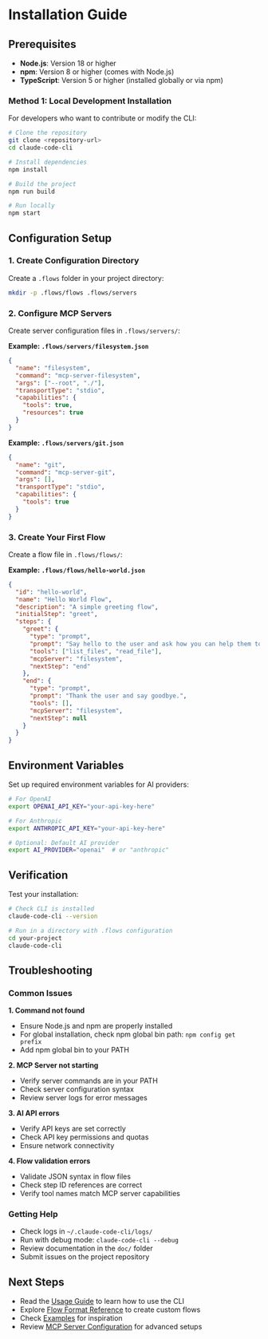# Installation Guide

## Prerequisites

- **Node.js**: Version 18 or higher
- **npm**: Version 8 or higher (comes with Node.js)
- **TypeScript**: Version 5 or higher (installed globally or via npm)

### Method 1: Local Development Installation

For developers who want to contribute or modify the CLI:

```bash
# Clone the repository
git clone <repository-url>
cd claude-code-cli

# Install dependencies
npm install

# Build the project
npm run build

# Run locally
npm start
```

## Configuration Setup

### 1. Create Configuration Directory

Create a `.flows` folder in your project directory:

```bash
mkdir -p .flows/flows .flows/servers
```

### 2. Configure MCP Servers

Create server configuration files in `.flows/servers/`:

**Example: `.flows/servers/filesystem.json`**

```json
{
  "name": "filesystem",
  "command": "mcp-server-filesystem",
  "args": ["--root", "./"],
  "transportType": "stdio",
  "capabilities": {
    "tools": true,
    "resources": true
  }
}
```

**Example: `.flows/servers/git.json`**

```json
{
  "name": "git",
  "command": "mcp-server-git",
  "args": [],
  "transportType": "stdio",
  "capabilities": {
    "tools": true
  }
}
```

### 3. Create Your First Flow

Create a flow file in `.flows/flows/`:

**Example: `.flows/flows/hello-world.json`**

```json
{
  "id": "hello-world",
  "name": "Hello World Flow",
  "description": "A simple greeting flow",
  "initialStep": "greet",
  "steps": {
    "greet": {
      "type": "prompt",
      "prompt": "Say hello to the user and ask how you can help them today.",
      "tools": ["list_files", "read_file"],
      "mcpServer": "filesystem",
      "nextStep": "end"
    },
    "end": {
      "type": "prompt",
      "prompt": "Thank the user and say goodbye.",
      "tools": [],
      "mcpServer": "filesystem",
      "nextStep": null
    }
  }
}
```

## Environment Variables

Set up required environment variables for AI providers:

```bash
# For OpenAI
export OPENAI_API_KEY="your-api-key-here"

# For Anthropic
export ANTHROPIC_API_KEY="your-api-key-here"

# Optional: Default AI provider
export AI_PROVIDER="openai"  # or "anthropic"
```

## Verification

Test your installation:

```bash
# Check CLI is installed
claude-code-cli --version

# Run in a directory with .flows configuration
cd your-project
claude-code-cli
```

## Troubleshooting

### Common Issues

**1. Command not found**

- Ensure Node.js and npm are properly installed
- For global installation, check npm global bin path: `npm config get prefix`
- Add npm global bin to your PATH

**2. MCP Server not starting**

- Verify server commands are in your PATH
- Check server configuration syntax
- Review server logs for error messages

**3. AI API errors**

- Verify API keys are set correctly
- Check API key permissions and quotas
- Ensure network connectivity

**4. Flow validation errors**

- Validate JSON syntax in flow files
- Check step ID references are correct
- Verify tool names match MCP server capabilities

### Getting Help

- Check logs in `~/.claude-code-cli/logs/`
- Run with debug mode: `claude-code-cli --debug`
- Review documentation in the `doc/` folder
- Submit issues on the project repository

## Next Steps

- Read the [Usage Guide](usage.md) to learn how to use the CLI
- Explore [Flow Format Reference](flow-format.md) to create custom flows
- Check [Examples](examples.md) for inspiration
- Review [MCP Server Configuration](mcp-servers.md) for advanced setups
